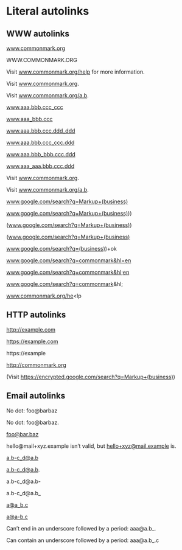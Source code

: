 # Literal autolinks

## WWW autolinks

www.commonmark.org

WWW.COMMONMARK.ORG

Visit www.commonmark.org/help for more information.

Visit www.commonmark.org.

Visit www.commonmark.org/a.b.

www.aaa.bbb.ccc_ccc

www.aaa_bbb.ccc

www.aaa.bbb.ccc.ddd_ddd

www.aaa.bbb.ccc_ccc.ddd

www.aaa.bbb_bbb.ccc.ddd

www.aaa_aaa.bbb.ccc.ddd

Visit www.commonmark.org.

Visit www.commonmark.org/a.b.

www.google.com/search?q=Markup+(business)

www.google.com/search?q=Markup+(business)))

(www.google.com/search?q=Markup+(business))

(www.google.com/search?q=Markup+(business)

www.google.com/search?q=(business))+ok

www.google.com/search?q=commonmark&hl=en

www.google.com/search?q=commonmark&hl;en

www.google.com/search?q=commonmark&hl;

www.commonmark.org/he<lp

## HTTP autolinks

http://example.com

https://example.com

https://example

http://commonmark.org

(Visit https://encrypted.google.com/search?q=Markup+(business))

## Email autolinks

No dot: foo@barbaz

No dot: foo@barbaz.

foo@bar.baz

hello@mail+xyz.example isn’t valid, but hello+xyz@mail.example is.

a.b-c_d@a.b

a.b-c_d@a.b.

a.b-c_d@a.b-

a.b-c_d@a.b_

a@a_b.c

a@a-b.c

Can’t end in an underscore followed by a period: aaa@a.b_.

Can contain an underscore followed by a period: aaa@a.b_.c
